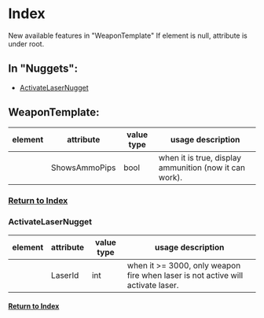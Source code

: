 # Index
New available features in "WeaponTemplate"
If element is null, attribute is under root.

## In "Nuggets":
- [ActivateLaserNugget](#ActivateLaserNugget)

## WeaponTemplate:

| element | attribute | value type | usage description | 
|---|---|---|---|
||ShowsAmmoPips|bool|when it is true, display ammunition (now it can work).|

### [Return to Index](#index)

### ActivateLaserNugget

| element | attribute | value type | usage description | 
|---|---|---|---|
||LaserId|int|when it >= 3000, only weapon fire when laser is not active will activate laser.|

#### [Return to Index](#index)
